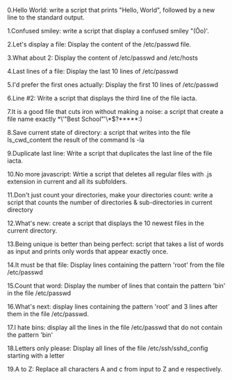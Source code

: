 0.Hello World: write a script that prints "Hello, World", followed by a new line to the standard output.

1.Confused smiley: write a script that display a confused smiley "(Ôo)'.

2.Let's display a file: Display the content of the /etc/passwd file.

3.What about 2: Display the content of /etc/passwd and /etc/hosts

4.Last lines of a file: Display the last 10 lines of /etc/passwd

5.I'd prefer the first ones actually: Display the first 10 lines of /etc/passwd

6.Line #2: Write a script that displays the third line of the file iacta.

7.It is a good file that cuts iron without making a noise: a script that create a file name exactly \*\\'"Best School"\'\\*$\?\*\*\*\*\*:)

8.Save current state of directory: a script that writes into the file ls_cwd_content the result of the command ls -la

9.Duplicate last line: Write a script that duplicates the last line of the file iacta.

10.No more javascript: Wrtie a script that deletes all regular files with .js extension in current and all its subfolders.

11.Don't just count your directories, make your directories count: write a script that counts the number of directories & sub-directories in current directory

12.What's new: create a script that displays the 10 newest files in the current directory.

13.Being unique is better than being perfect: script that takes a list of words as input and prints only words that appear exactly once.

14.It must be that file: Display lines containing the pattern 'root' from the file /etc/passwd

15.Count that word: Display the number of lines that contain the pattern 'bin' in the file /etc/passwd

16.What's next: display lines containing the pattern 'root' and 3 lines after them in the file /etc/passwd.

17.I hate bins: display all the lines in the file /etc/passwd that do not contain the pattern 'bin'

18.Letters only please: Display all lines of the file /etc/ssh/sshd_config starting with a letter

19.A to Z: Replace all characters A and c from input to Z and e respectively.  
